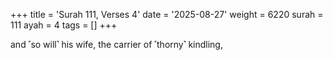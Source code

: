 +++
title = 'Surah 111, Verses 4'
date = '2025-08-27'
weight = 6220
surah = 111
ayah = 4
tags = []
+++

and ˹so will˺ his wife, the carrier of ˹thorny˺ kindling,